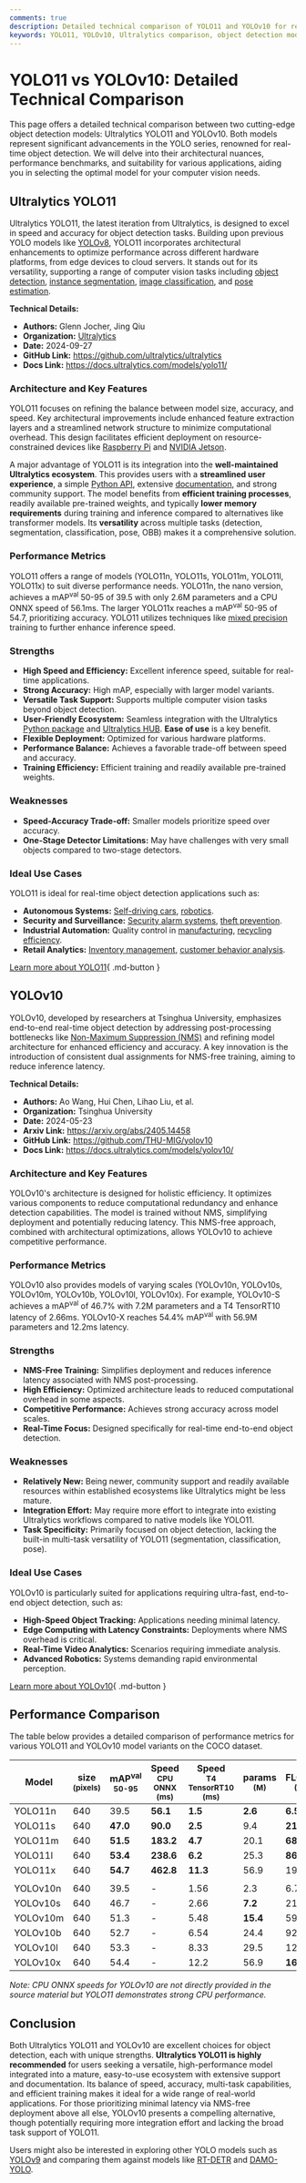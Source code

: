 ```yaml
---
comments: true
description: Detailed technical comparison of YOLO11 and YOLOv10 for real-time object detection, covering performance, architecture, and ideal use cases.
keywords: YOLO11, YOLOv10, Ultralytics comparison, object detection models, real-time AI, model architecture, performance benchmarks, computer vision
---
```


# YOLO11 vs YOLOv10: Detailed Technical Comparison

This page offers a detailed technical comparison between two cutting-edge object detection models: Ultralytics YOLO11 and YOLOv10. Both models represent significant advancements in the YOLO series, renowned for real-time object detection. We will delve into their architectural nuances, performance benchmarks, and suitability for various applications, aiding you in selecting the optimal model for your computer vision needs.

<script async src="https://cdn.jsdelivr.net/npm/chart.js"></script>
<script defer src="../../javascript/benchmark.js"></script>

<canvas id="modelComparisonChart" width="1024" height="400" active-models='["YOLO11", "YOLOv10"]'></canvas>

## Ultralytics YOLO11

Ultralytics YOLO11, the latest iteration from Ultralytics, is designed to excel in speed and accuracy for object detection tasks. Building upon previous YOLO models like [YOLOv8](https://docs.ultralytics.com/models/yolov8/), YOLO11 incorporates architectural enhancements to optimize performance across different hardware platforms, from edge devices to cloud servers. It stands out for its versatility, supporting a range of computer vision tasks including [object detection](https://docs.ultralytics.com/tasks/detect/), [instance segmentation](https://docs.ultralytics.com/tasks/segment/), [image classification](https://docs.ultralytics.com/tasks/classify/), and [pose estimation](https://docs.ultralytics.com/tasks/pose/).

**Technical Details:**

- **Authors:** Glenn Jocher, Jing Qiu
- **Organization:** [Ultralytics](https://www.ultralytics.com/)
- **Date:** 2024-09-27
- **GitHub Link:** <https://github.com/ultralytics/ultralytics>
- **Docs Link:** <https://docs.ultralytics.com/models/yolo11/>

### Architecture and Key Features

YOLO11 focuses on refining the balance between model size, accuracy, and speed. Key architectural improvements include enhanced feature extraction layers and a streamlined network structure to minimize computational overhead. This design facilitates efficient deployment on resource-constrained devices like [Raspberry Pi](https://docs.ultralytics.com/guides/raspberry-pi/) and [NVIDIA Jetson](https://docs.ultralytics.com/guides/nvidia-jetson/).

A major advantage of YOLO11 is its integration into the **well-maintained Ultralytics ecosystem**. This provides users with a **streamlined user experience**, a simple [Python API](https://docs.ultralytics.com/usage/python/), extensive [documentation](https://docs.ultralytics.com/models/yolo11/), and strong community support. The model benefits from **efficient training processes**, readily available pre-trained weights, and typically **lower memory requirements** during training and inference compared to alternatives like transformer models. Its **versatility** across multiple tasks (detection, segmentation, classification, pose, OBB) makes it a comprehensive solution.

### Performance Metrics

YOLO11 offers a range of models (YOLO11n, YOLO11s, YOLO11m, YOLO11l, YOLO11x) to suit diverse performance needs. YOLO11n, the nano version, achieves a mAP<sup>val</sup> 50-95 of 39.5 with only 2.6M parameters and a CPU ONNX speed of 56.1ms. The larger YOLO11x reaches a mAP<sup>val</sup> 50-95 of 54.7, prioritizing accuracy. YOLO11 utilizes techniques like [mixed precision](https://www.ultralytics.com/glossary/mixed-precision) training to further enhance inference speed.

### Strengths

- **High Speed and Efficiency:** Excellent inference speed, suitable for real-time applications.
- **Strong Accuracy:** High mAP, especially with larger model variants.
- **Versatile Task Support:** Supports multiple computer vision tasks beyond object detection.
- **User-Friendly Ecosystem:** Seamless integration with the Ultralytics [Python package](https://docs.ultralytics.com/usage/python/) and [Ultralytics HUB](https://docs.ultralytics.com/hub/). **Ease of use** is a key benefit.
- **Flexible Deployment:** Optimized for various hardware platforms.
- **Performance Balance:** Achieves a favorable trade-off between speed and accuracy.
- **Training Efficiency:** Efficient training and readily available pre-trained weights.

### Weaknesses

- **Speed-Accuracy Trade-off:** Smaller models prioritize speed over accuracy.
- **One-Stage Detector Limitations:** May have challenges with very small objects compared to two-stage detectors.

### Ideal Use Cases

YOLO11 is ideal for real-time object detection applications such as:

- **Autonomous Systems:** [Self-driving cars](https://www.ultralytics.com/solutions/ai-in-automotive), [robotics](https://www.ultralytics.com/glossary/robotics).
- **Security and Surveillance:** [Security alarm systems](https://docs.ultralytics.com/guides/security-alarm-system/), [theft prevention](https://www.ultralytics.com/blog/computer-vision-for-theft-prevention-enhancing-security).
- **Industrial Automation:** Quality control in [manufacturing](https://www.ultralytics.com/solutions/ai-in-manufacturing), [recycling efficiency](https://www.ultralytics.com/blog/recycling-efficiency-the-power-of-vision-ai-in-automated-sorting).
- **Retail Analytics:** [Inventory management](https://www.ultralytics.com/blog/ai-for-smarter-retail-inventory-management), [customer behavior analysis](https://www.ultralytics.com/blog/achieving-retail-efficiency-with-ai).

[Learn more about YOLO11](https://docs.ultralytics.com/models/yolo11/){ .md-button }

## YOLOv10

YOLOv10, developed by researchers at Tsinghua University, emphasizes end-to-end real-time object detection by addressing post-processing bottlenecks like [Non-Maximum Suppression (NMS)](https://www.ultralytics.com/glossary/non-maximum-suppression-nms) and refining model architecture for enhanced efficiency and accuracy. A key innovation is the introduction of consistent dual assignments for NMS-free training, aiming to reduce inference latency.

**Technical Details:**

- **Authors:** Ao Wang, Hui Chen, Lihao Liu, et al.
- **Organization:** Tsinghua University
- **Date:** 2024-05-23
- **Arxiv Link:** <https://arxiv.org/abs/2405.14458>
- **GitHub Link:** <https://github.com/THU-MIG/yolov10>
- **Docs Link:** <https://docs.ultralytics.com/models/yolov10/>

### Architecture and Key Features

YOLOv10's architecture is designed for holistic efficiency. It optimizes various components to reduce computational redundancy and enhance detection capabilities. The model is trained without NMS, simplifying deployment and potentially reducing latency. This NMS-free approach, combined with architectural optimizations, allows YOLOv10 to achieve competitive performance.

### Performance Metrics

YOLOv10 also provides models of varying scales (YOLOv10n, YOLOv10s, YOLOv10m, YOLOv10b, YOLOv10l, YOLOv10x). For example, YOLOv10-S achieves a mAP<sup>val</sup> of 46.7% with 7.2M parameters and a T4 TensorRT10 latency of 2.66ms. YOLOv10-X reaches 54.4% mAP<sup>val</sup> with 56.9M parameters and 12.2ms latency.

### Strengths

- **NMS-Free Training:** Simplifies deployment and reduces inference latency associated with NMS post-processing.
- **High Efficiency:** Optimized architecture leads to reduced computational overhead in some aspects.
- **Competitive Performance:** Achieves strong accuracy across model scales.
- **Real-Time Focus:** Designed specifically for real-time end-to-end object detection.

### Weaknesses

- **Relatively New:** Being newer, community support and readily available resources within established ecosystems like Ultralytics might be less mature.
- **Integration Effort:** May require more effort to integrate into existing Ultralytics workflows compared to native models like YOLO11.
- **Task Specificity:** Primarily focused on object detection, lacking the built-in multi-task versatility of YOLO11 (segmentation, classification, pose).

### Ideal Use Cases

YOLOv10 is particularly suited for applications requiring ultra-fast, end-to-end object detection, such as:

- **High-Speed Object Tracking:** Applications needing minimal latency.
- **Edge Computing with Latency Constraints:** Deployments where NMS overhead is critical.
- **Real-Time Video Analytics:** Scenarios requiring immediate analysis.
- **Advanced Robotics:** Systems demanding rapid environmental perception.

[Learn more about YOLOv10](https://docs.ultralytics.com/models/yolov10/){ .md-button }

## Performance Comparison

The table below provides a detailed comparison of performance metrics for various YOLO11 and YOLOv10 model variants on the COCO dataset.

| Model    | size<br><sup>(pixels) | mAP<sup>val<br>50-95 | Speed<br><sup>CPU ONNX<br>(ms) | Speed<br><sup>T4 TensorRT10<br>(ms) | params<br><sup>(M) | FLOPs<br><sup>(B) |
| -------- | --------------------- | -------------------- | ------------------------------ | ----------------------------------- | ------------------ | ----------------- |
| YOLO11n  | 640                   | 39.5                 | **56.1**                       | **1.5**                             | **2.6**            | **6.5**           |
| YOLO11s  | 640                   | **47.0**             | **90.0**                       | **2.5**                             | 9.4                | **21.5**          |
| YOLO11m  | 640                   | **51.5**             | **183.2**                      | **4.7**                             | 20.1               | **68.0**          |
| YOLO11l  | 640                   | **53.4**             | **238.6**                      | **6.2**                             | 25.3               | **86.9**          |
| YOLO11x  | 640                   | **54.7**             | **462.8**                      | **11.3**                            | 56.9               | 194.9             |
|          |                       |                      |                                |                                     |                    |                   |
| YOLOv10n | 640                   | 39.5                 | -                              | 1.56                                | 2.3                | 6.7               |
| YOLOv10s | 640                   | 46.7                 | -                              | 2.66                                | **7.2**            | 21.6              |
| YOLOv10m | 640                   | 51.3                 | -                              | 5.48                                | **15.4**           | 59.1              |
| YOLOv10b | 640                   | 52.7                 | -                              | 6.54                                | 24.4               | 92.0              |
| YOLOv10l | 640                   | 53.3                 | -                              | 8.33                                | 29.5               | 120.3             |
| YOLOv10x | 640                   | 54.4                 | -                              | 12.2                                | 56.9               | **160.4**         |

_Note: CPU ONNX speeds for YOLOv10 are not directly provided in the source material but YOLO11 demonstrates strong CPU performance._

## Conclusion

Both Ultralytics YOLO11 and YOLOv10 are excellent choices for object detection, each with unique strengths. **Ultralytics YOLO11 is highly recommended** for users seeking a versatile, high-performance model integrated into a mature, easy-to-use ecosystem with extensive support and documentation. Its balance of speed, accuracy, multi-task capabilities, and efficient training makes it ideal for a wide range of real-world applications. For those prioritizing minimal latency via NMS-free deployment above all else, YOLOv10 presents a compelling alternative, though potentially requiring more integration effort and lacking the broad task support of YOLO11.

Users might also be interested in exploring other YOLO models such as [YOLOv9](https://docs.ultralytics.com/models/yolov9/) and comparing them against models like [RT-DETR](https://docs.ultralytics.com/models/rtdetr/) and [DAMO-YOLO](https://docs.ultralytics.com/compare/damo-yolo-vs-yolo11/).
